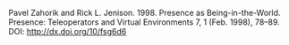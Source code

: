 Pavel Zahorik and Rick L. Jenison. 1998. Presence as Being-in-the-World. Presence: Teleoperators and Virtual Environments 7, 1 (Feb. 1998), 78–89. DOI: http://dx.doi.org/10/fsg6d6
